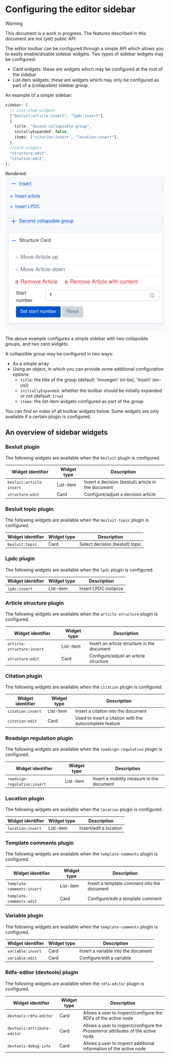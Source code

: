 # Configuring the editor sidebar

> [!WARNING]
> This document is a work in progress.
> The features described in this document are not (yet) public API.

The editor toolbar can be configured through a simple API which allows you to easily enable/disable sidebar widgets.
Two types of sidebar widgets may be configured:

- Card widgets: these are widgets which may be configured at the root of the sidebar
- List-item widgets: these are widgets which may only be configured as part of a (collapsible) sidebar group.

An example of a simple sidebar:

```ts
sidebar: [
  // List-item widgets
  ["besluit:article-insert", "lpdc:insert"],
  {
    title: "Second collapsible group",
    initallyExpanded: false,
    items: ["citation:insert", "location:insert"],
  },
  //Card widgets
  "structure:edit",
  "citation:edit",
];
```

Rendered:
![alt text](/docs/images/example-sidebar_simple.png)

The above example configures a simple sidebar with two collapsible groups, and two card widgets.

A collapsible group may be configured in two ways:

- As a simple array
- Using an object, in which you can provide some additional configuration options:
  - `title`: the title of the group (default: 'Invoegen' (nl-be), 'Insert' (en-us))
  - `initiallyExpanded`: whether the toolbar should be initially expanded or not (default: `true`)
  - `items`: the list-item widgets configured as part of the group

You can find an index of all toolbar widgets below.
Some widgets are only available if a certain plugin is configured.

## An overview of sidebar widgets

### Besluit plugin

The following widgets are available when the `besluit` plugin is configured.

| Widget identifier        | Widget type | Description                                         |
| ------------------------ | ----------- | --------------------------------------------------- |
| `besluit:article-insert` | List-item   | Insert a decision (besluit) article in the document |
| `structure:edit`         | Card        | Configure/adjust a decision article                 |

### Besluit topic plugin

The following widgets are available when the `besluit-topic` plugin is configured.

| Widget identifier | Widget type | Description                     |
| ----------------- | ----------- | ------------------------------- |
| `besluit:topic`   | Card        | Select decision (besluit) topic |

### Lpdc plugin

The following widgets are available when the `lpdc` plugin is configured.

| Widget identifier | Widget type | Description          |
| ----------------- | ----------- | -------------------- |
| `lpdc:insert`     | List-item   | Insert LPDC instance |

### Article structure plugin

The following widgets are available when the `article-structure` plugin is configured.

| Widget identifier          | Widget type | Description                                 |
| -------------------------- | ----------- | ------------------------------------------- |
| `article-structure:insert` | List-item   | Insert an article structure in the document |
| `structure:edit`           | Card        | Configure/adjust an article structure       |

### Citation plugin

The following widgets are available when the `citation` plugin is configured.

| Widget identifier | Widget type | Description                                             |
| ----------------- | ----------- | ------------------------------------------------------- |
| `citation:insert` | List-item   | Insert a citation into the document                     |
| `citation:edit`   | Card        | Used to insert a citation with the autocomplete feature |

### Roadsign regulation plugin

The following widgets are available when the `roadsign-regulation` plugin is configured.

| Widget identifier            | Widget type | Description                               |
| ---------------------------- | ----------- | ----------------------------------------- |
| `roadsign-regulation:insert` | List-item   | Insert a mobility measure in the document |

### Location plugin

The following widgets are available when the `location` plugin is configured.

| Widget identifier | Widget type | Description            |
| ----------------- | ----------- | ---------------------- |
| `location:insert` | List-item   | Insert/edit a location |

### Template comments plugin

The following widgets are available when the `template-comments` plugin is configured.

| Widget identifier          | Widget type | Description                                 |
| -------------------------- | ----------- | ------------------------------------------- |
| `template-comments:insert` | List-item   | Insert a template comment into the document |
| `template-comments:edit`   | Card        | Configure/edit a template comment           |

### Variable plugin

The following widgets are available when the `template-comments` plugin is configured.

| Widget identifier | Widget type | Description                         |
| ----------------- | ----------- | ----------------------------------- |
| `variable:insert` | Card        | Insert a variable into the document |
| `variable:edit`   | Card        | Configure/edit a variable           |

### Rdfa-editor (devtools) plugin

The following widgets are available when the `rdfa-editor` plugin is configured.

| Widget identifier           | Widget type | Description                                                                      |
| --------------------------- | ----------- | -------------------------------------------------------------------------------- |
| `devtools:rdfa-editor`      | Card        | Allows a user to inspect/configure the RDFa of the active node                   |
| `devtools:attribute-editor` | Card        | Allows a user to inspect/configure the Prosemirror attributes of the active node |
| `devtools:debug-info`       | Card        | Allows a user to inspect additional information of the active node               |
